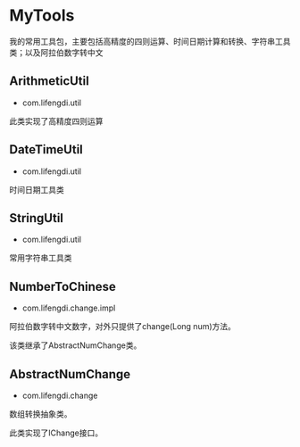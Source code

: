 # MyTools  
我的常用工具包，主要包括高精度的四则运算、时间日期计算和转换、字符串工具类；以及阿拉伯数字转中文

## ArithmeticUtil
- com.lifengdi.util 

此类实现了高精度四则运算

## DateTimeUtil
- com.lifengdi.util

时间日期工具类

## StringUtil 
- com.lifengdi.util

常用字符串工具类

## NumberToChinese
- com.lifengdi.change.impl

阿拉伯数字转中文数字，对外只提供了change(Long num)方法。

该类继承了AbstractNumChange类。

## AbstractNumChange
- com.lifengdi.change

数组转换抽象类。

此类实现了IChange接口。
